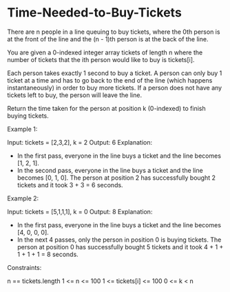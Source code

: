 # Time-Needed-to-Buy-Tickets
There are n people in a line queuing to buy tickets, where the 0th person is at the front of the line and the (n - 1)th person is at the back of the line.

You are given a 0-indexed integer array tickets of length n where the number of tickets that the ith person would like to buy is tickets[i].

Each person takes exactly 1 second to buy a ticket. A person can only buy 1 ticket at a time and has to go back to the end of the line (which happens instantaneously) in order to buy more tickets. If a person does not have any tickets left to buy, the person will leave the line.

Return the time taken for the person at position k (0-indexed) to finish buying tickets.

 

Example 1:

Input: tickets = [2,3,2], k = 2
Output: 6
Explanation: 
- In the first pass, everyone in the line buys a ticket and the line becomes [1, 2, 1].
- In the second pass, everyone in the line buys a ticket and the line becomes [0, 1, 0].
The person at position 2 has successfully bought 2 tickets and it took 3 + 3 = 6 seconds.


Example 2:

Input: tickets = [5,1,1,1], k = 0
Output: 8
Explanation:
- In the first pass, everyone in the line buys a ticket and the line becomes [4, 0, 0, 0].
- In the next 4 passes, only the person in position 0 is buying tickets.
The person at position 0 has successfully bought 5 tickets and it took 4 + 1 + 1 + 1 + 1 = 8 seconds.
 

Constraints:

n == tickets.length
1 <= n <= 100
1 <= tickets[i] <= 100
0 <= k < n
